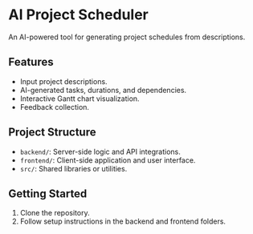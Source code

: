 # AI Project Scheduler
An AI-powered tool for generating project schedules from descriptions.

## Features
- Input project descriptions.
- AI-generated tasks, durations, and dependencies.
- Interactive Gantt chart visualization.
- Feedback collection.

## Project Structure
- `backend/`: Server-side logic and API integrations.
- `frontend/`: Client-side application and user interface.
- `src/`: Shared libraries or utilities.

## Getting Started
1. Clone the repository.
2. Follow setup instructions in the backend and frontend folders.
